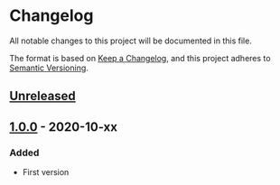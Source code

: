 # Changelog
All notable changes to this project will be documented in this file.

The format is based on [Keep a Changelog](https://keepachangelog.com/en/1.0.0/),
and this project adheres to [Semantic Versioning](https://semver.org/spec/v2.0.0.html).

## [Unreleased]

## [1.0.0] - 2020-10-xx
### Added
- First version

[Unreleased]: https://github.com/t0mmy742/token-api/compare/1.0.0...HEAD
[1.0.0]: https://github.com/t0mmy742/token-api/releases/tag/1.0.0